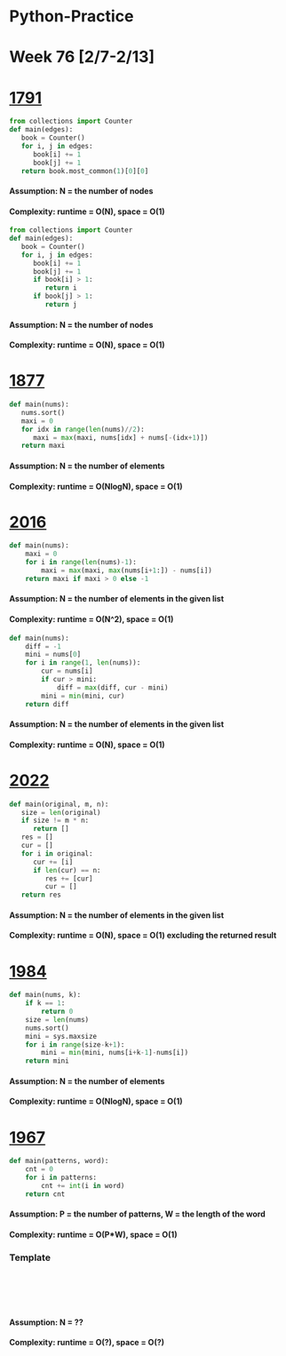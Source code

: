 # Python-Practice

# Week 76 [2/7-2/13]

# [1791](https://leetcode.com/problems/find-center-of-star-graph/)
```python
from collections import Counter
def main(edges):
   book = Counter()
   for i, j in edges:
      book[i] += 1
      book[j] += 1
   return book.most_common(1)[0][0]
```
#### Assumption: N = the number of nodes
#### Complexity: runtime = O(N), space = O(1)
```python
from collections import Counter
def main(edges):
   book = Counter()
   for i, j in edges:
      book[i] += 1
      book[j] += 1
      if book[i] > 1:
         return i
      if book[j] > 1:
         return j
```
#### Assumption: N = the number of nodes
#### Complexity: runtime = O(N), space = O(1)

# [1877](https://leetcode.com/problems/minimize-maximum-pair-sum-in-array/)
```python
def main(nums):
   nums.sort()
   maxi = 0
   for idx in range(len(nums)//2):
      maxi = max(maxi, nums[idx] + nums[-(idx+1)])
   return maxi
```
#### Assumption: N = the number of elements
#### Complexity: runtime = O(NlogN), space = O(1)

# [2016](https://leetcode.com/problems/maximum-difference-between-increasing-elements/)
```python
def main(nums):
    maxi = 0
    for i in range(len(nums)-1):
        maxi = max(maxi, max(nums[i+1:]) - nums[i])
    return maxi if maxi > 0 else -1
```
#### Assumption: N = the number of elements in the given list
#### Complexity: runtime = O(N^2), space = O(1)
```python
def main(nums):
    diff = -1
    mini = nums[0]
    for i in range(1, len(nums)):
        cur = nums[i]
        if cur > mini:
            diff = max(diff, cur - mini)
        mini = min(mini, cur)
    return diff
```
#### Assumption: N = the number of elements in the given list
#### Complexity: runtime = O(N), space = O(1)

# [2022](https://leetcode.com/problems/convert-1d-array-into-2d-array/)
```python
def main(original, m, n):
   size = len(original)
   if size != m * n:
      return []
   res = []
   cur = []
   for i in original:
      cur += [i]
      if len(cur) == n:
         res += [cur]
         cur = []
   return res
```
#### Assumption: N = the number of elements in the given list
#### Complexity: runtime = O(N), space = O(1) excluding the returned result

# [1984](https://leetcode.com/problems/minimum-difference-between-highest-and-lowest-of-k-scores/)
```python
def main(nums, k):
    if k == 1:
        return 0
    size = len(nums)
    nums.sort()
    mini = sys.maxsize
    for i in range(size-k+1):
        mini = min(mini, nums[i+k-1]-nums[i])
    return mini
```
#### Assumption: N = the number of elements
#### Complexity: runtime = O(NlogN), space = O(1)

# [1967](https://leetcode.com/problems/number-of-strings-that-appear-as-substrings-in-word/)
```python
def main(patterns, word):
    cnt = 0
    for i in patterns:
        cnt += int(i in word)
    return cnt
```
#### Assumption: P = the number of patterns, W = the length of the word
#### Complexity: runtime = O(P*W), space = O(1)

### Template
# []()
```sql
```

# []()
```python
```
#### Assumption: N = ??
#### Complexity: runtime = O(?), space = O(?)
